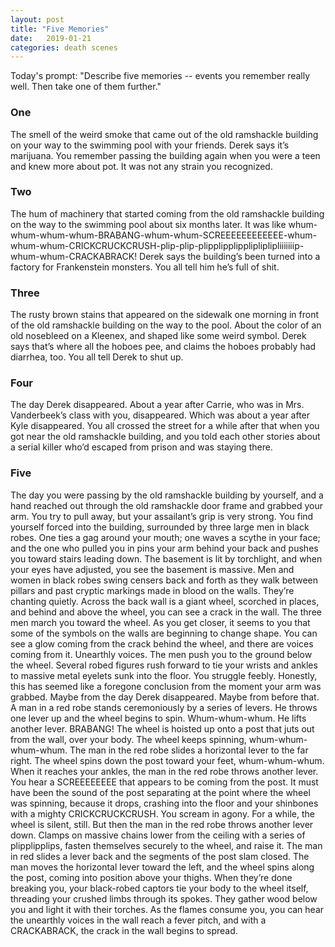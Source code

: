 ```yaml
---
layout: post
title: "Five Memories"
date:   2019-01-21
categories: death scenes
---
```

Today's prompt: "Describe five memories -- events you remember really well. Then take one of them further."

### One
The smell of the weird smoke that came out of the old ramshackle building on your way to the swimming pool with your friends. Derek says it’s marijuana. You remember passing the building again when you were a teen and knew more about pot. It was not any strain you recognized.
### Two
The hum of machinery that started coming from the old ramshackle building on the way to the swimming pool about six months later. It was like whum-whum-whum-whum-BRABANG-whum-whum-SCREEEEEEEEEEEE-whum-whum-whum-CRICKCRUCKCRUSH-plip-plip-plipplipplipplipliplipliiiiiiip-whum-whum-CRACKABRACK! Derek says the building’s been turned into a factory for Frankenstein monsters. You all tell him he’s full of shit.
### Three 
The rusty brown stains that appeared on the sidewalk one morning in front of the old ramshackle building on the way to the pool. About the color of an old nosebleed on a Kleenex, and shaped like some weird symbol. Derek says that’s where all the hoboes pee, and claims the hoboes probably had diarrhea, too. You all tell Derek to shut up.
### Four
The day Derek disappeared. About a year after Carrie, who was in Mrs. Vanderbeek’s class with you, disappeared. Which was about a year after Kyle disappeared. You all crossed the street for a while after that when you got near the old ramshackle building, and you told each other stories about a serial killer who’d escaped from prison and was staying there.
### Five 
The day you were passing by the old ramshackle building by yourself, and a hand reached out through the old ramshackle door frame and grabbed your arm. 
You try to pull away, but your assailant’s grip is very strong. You find yourself forced into the building, surrounded by three large men in black robes. One ties a gag around your mouth; one waves a scythe in your face; and the one who pulled you in pins your arm behind your back and pushes you toward stairs leading down.
The basement is lit by torchlight, and when your eyes have adjusted, you see the basement is massive. Men and women in black robes swing censers back and forth as they walk between pillars and past cryptic markings made in blood on the walls. They’re chanting quietly. Across the back wall is a giant wheel, scorched in places, and behind and above the wheel, you can see a crack in the wall. 
The three men march you toward the wheel. As you get closer, it seems to you that some of the symbols on the walls are beginning to change shape. You can see a glow coming from the crack behind the wheel, and there are voices coming from it. Unearthly voices.
The men push you to the ground below the wheel. Several robed figures rush forward to tie your wrists and ankles to massive metal eyelets sunk into the floor. You struggle feebly. Honestly, this has seemed like a foregone conclusion from the moment your arm was grabbed. Maybe from the day Derek disappeared. Maybe from before that.
A man in a red robe stands ceremoniously by a series of levers. He throws one lever up and the wheel begins to spin. Whum-whum-whum. He lifts another lever. BRABANG! The wheel is hoisted up onto a post that juts out from the wall, over your body. The wheel keeps spinning, whum-whum-whum-whum. The man in the red robe slides a horizontal lever to the far right. The wheel spins down the post toward your feet, whum-whum-whum. When it reaches your ankles, the man in the red robe throws another lever. You hear a SCREEEEEEEE that appears to be coming from the post. It must have been the sound of the post separating at the point where the wheel was spinning, because it drops, crashing into the floor and your shinbones with a mighty CRICKCRUCKCRUSH. You scream in agony.
For a while, the wheel is silent, still. But then the man in the red robe throws another lever down. Clamps on massive chains lower from the ceiling with a series of plipplipplips, fasten themselves securely to the wheel, and raise it. The man in red slides a lever back and the segments of the post slam closed. The man moves the horizontal lever toward the left, and the wheel spins along the post, coming into position above your thighs.
When they’re done breaking you, your black-robed captors tie your body to the wheel itself, threading your crushed limbs through its spokes. They gather wood below you and light it with their torches. As the flames consume you, you can hear the unearthly voices in the wall reach a fever pitch, and with a CRACKABRACK, the crack in the wall begins to spread.

